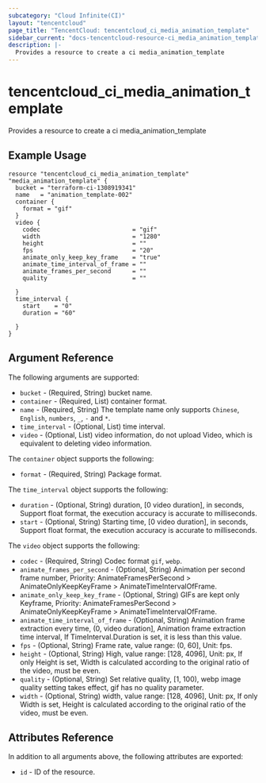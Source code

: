 ```yaml
---
subcategory: "Cloud Infinite(CI)"
layout: "tencentcloud"
page_title: "TencentCloud: tencentcloud_ci_media_animation_template"
sidebar_current: "docs-tencentcloud-resource-ci_media_animation_template"
description: |-
  Provides a resource to create a ci media_animation_template
---
```


# tencentcloud_ci_media_animation_template

Provides a resource to create a ci media_animation_template

## Example Usage

```hcl
resource "tencentcloud_ci_media_animation_template" "media_animation_template" {
  bucket = "terraform-ci-1308919341"
  name   = "animation_template-002"
  container {
    format = "gif"
  }
  video {
    codec                          = "gif"
    width                          = "1280"
    height                         = ""
    fps                            = "20"
    animate_only_keep_key_frame    = "true"
    animate_time_interval_of_frame = ""
    animate_frames_per_second      = ""
    quality                        = ""

  }
  time_interval {
    start    = "0"
    duration = "60"

  }
}
```

## Argument Reference

The following arguments are supported:

* `bucket` - (Required, String) bucket name.
* `container` - (Required, List) container format.
* `name` - (Required, String) The template name only supports `Chinese`, `English`, `numbers`, `_`, `-` and `*`.
* `time_interval` - (Optional, List) time interval.
* `video` - (Optional, List) video information, do not upload Video, which is equivalent to deleting video information.

The `container` object supports the following:

* `format` - (Required, String) Package format.

The `time_interval` object supports the following:

* `duration` - (Optional, String) duration, [0 video duration], in seconds, Support float format, the execution accuracy is accurate to milliseconds.
* `start` - (Optional, String) Starting time, [0 video duration], in seconds, Support float format, the execution accuracy is accurate to milliseconds.

The `video` object supports the following:

* `codec` - (Required, String) Codec format `gif`, `webp`.
* `animate_frames_per_second` - (Optional, String) Animation per second frame number, Priority: AnimateFramesPerSecond &gt; AnimateOnlyKeepKeyFrame &gt; AnimateTimeIntervalOfFrame.
* `animate_only_keep_key_frame` - (Optional, String) GIFs are kept only Keyframe, Priority: AnimateFramesPerSecond &gt; AnimateOnlyKeepKeyFrame &gt; AnimateTimeIntervalOfFrame.
* `animate_time_interval_of_frame` - (Optional, String) Animation frame extraction every time, (0, video duration], Animation frame extraction time interval, If TimeInterval.Duration is set, it is less than this value.
* `fps` - (Optional, String) Frame rate, value range: (0, 60], Unit: fps.
* `height` - (Optional, String) High, value range: [128, 4096], Unit: px, If only Height is set, Width is calculated according to the original ratio of the video, must be even.
* `quality` - (Optional, String) Set relative quality, [1, 100), webp image quality setting takes effect, gif has no quality parameter.
* `width` - (Optional, String) width, value range: [128, 4096], Unit: px, If only Width is set, Height is calculated according to the original ratio of the video, must be even.

## Attributes Reference

In addition to all arguments above, the following attributes are exported:

* `id` - ID of the resource.



